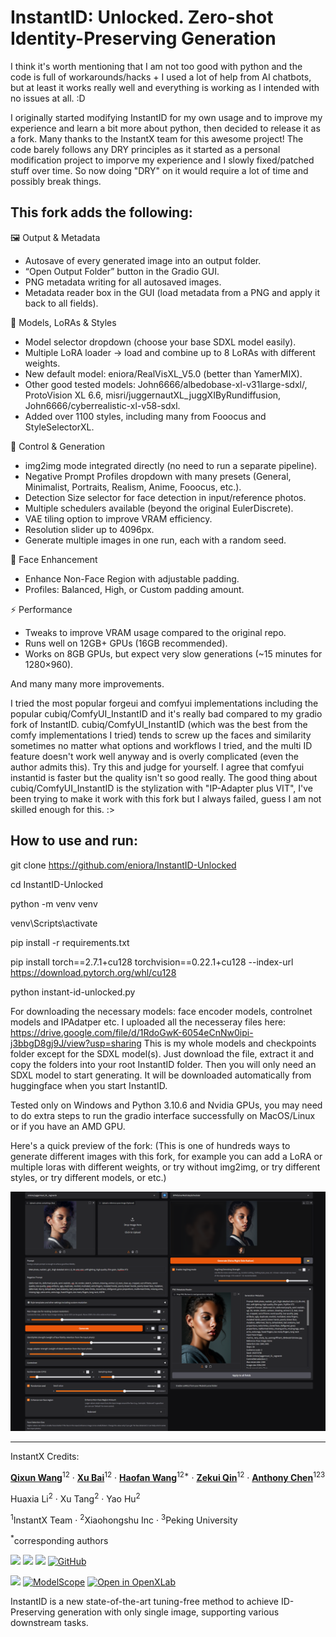 <h1>InstantID: Unlocked. Zero-shot Identity-Preserving Generation</h1>

I think it's worth mentioning that I am not too good with python and the code is full of workarounds/hacks + I used a lot of help from AI chatbots, but at least it works really well and everything is working as I intended with no issues at all. :D

I originally started modifying InstantID for my own usage and to improve my experience and learn a bit more about python, then decided to release it as a fork. Many thanks to the InstantX team for this awesome project!
The code barely follows any DRY principles as it started as a personal modification project to imporve my experience and I slowly fixed/patched stuff over time. So now doing "DRY" on it would require a lot of time and possibly break things.

## This fork adds the following:

🖼️ Output & Metadata
- Autosave of every generated image into an output folder.
- “Open Output Folder” button in the Gradio GUI.
- PNG metadata writing for all autosaved images.
- Metadata reader box in the GUI (load metadata from a PNG and apply it back to all fields).

🎨 Models, LoRAs & Styles
- Model selector dropdown (choose your base SDXL model easily).
- Multiple LoRA loader → load and combine up to 8 LoRAs with different weights.
- New default model: eniora/RealVisXL_V5.0 (better than YamerMIX).
- Other good tested models: John6666/albedobase-xl-v31large-sdxl/, ProtoVision XL 6.6, misri/juggernautXL_juggXIByRundiffusion, John6666/cyberrealistic-xl-v58-sdxl.
- Added over 1100 styles, including many from Fooocus and StyleSelectorXL.

🧠 Control & Generation
- img2img mode integrated directly (no need to run a separate pipeline).
- Negative Prompt Profiles dropdown with many presets (General, Minimalist, Portraits, Realism, Anime, Fooocus, etc.).
- Detection Size selector for face detection in input/reference photos.
- Multiple schedulers available (beyond the original EulerDiscrete).
- VAE tiling option to improve VRAM efficiency.
- Resolution slider up to 4096px.
- Generate multiple images in one run, each with a random seed.

👤 Face Enhancement
- Enhance Non-Face Region with adjustable padding.
- Profiles: Balanced, High, or Custom padding amount.

⚡ Performance
- Tweaks to improve VRAM usage compared to the original repo.
- Runs well on 12GB+ GPUs (16GB recommended).
- Works on 8GB GPUs, but expect very slow generations (~15 minutes for 1280×960).

And many many more improvements.

I tried the most popular forgeui and comfyui implementations including the popular cubiq/ComfyUI_InstantID and it's really bad compared to my gradio fork of InstantID. cubiq/ComfyUI_InstantID (which was the best from the comfy implementations I tried) tends to screw up the faces and similarity sometimes no matter what options and workflows I tried, and the multi ID feature doesn't work well anyway and is overly complicated (even the author admits this). Try this and judge for yourself. I agree that comfyui instantid is faster but the quality isn't so good really. The good thing about cubiq/ComfyUI_InstantID is the stylization with "IP-Adapter plus VIT", I've been trying to make it work with this fork but I always failed, guess I am not skilled enough for this. :>

## How to use and run:

git clone https://github.com/eniora/InstantID-Unlocked

cd InstantID-Unlocked

python -m venv venv

venv\Scripts\activate

pip install -r requirements.txt

pip install torch==2.7.1+cu128 torchvision==0.22.1+cu128 --index-url https://download.pytorch.org/whl/cu128

python instant-id-unlocked.py

For downloading the necessary models: face encoder models, controlnet models and IPAdatper etc. I uploaded all the necesseray files here:
https://drive.google.com/file/d/1RdoGwK-6054eCnNw0ipi-j3bbgD8gj9J/view?usp=sharing
This is my whole models and checkpoints folder except for the SDXL model(s).
Just download the file, extract it and copy the folders into your root InstantID folder. Then you will only need an SDXL model to start generating. It will be downloaded automatically from huggingface when you start InstantID.

Tested only on Windows and Python 3.10.6 and Nvidia GPUs, you may need to do extra steps to run the gradio interface successfully on MacOS/Linux or if you have an AMD GPU.

Here's a quick preview of the fork: (This is one of hundreds ways to generate different images with this fork, for example you can add a LoRA or multiple loras with different weights, or try without img2img, or try different styles, or try different models, or etc.)

<img src='Preview/InstantID-Gradio-Unlocked_Preview.png'>


_______________________________________________
InstantX Credits:

[**Qixun Wang**](https://github.com/wangqixun)<sup>12</sup> · [**Xu Bai**](https://huggingface.co/baymin0220)<sup>12</sup> · [**Haofan Wang**](https://haofanwang.github.io/)<sup>12*</sup> · [**Zekui Qin**](https://github.com/ZekuiQin)<sup>12</sup> · [**Anthony Chen**](https://antonioo-c.github.io/)<sup>123</sup>

Huaxia Li<sup>2</sup> · Xu Tang<sup>2</sup> · Yao Hu<sup>2</sup>

<sup>1</sup>InstantX Team · <sup>2</sup>Xiaohongshu Inc · <sup>3</sup>Peking University

<sup>*</sup>corresponding authors

<a href='https://instantid.github.io/'><img src='https://img.shields.io/badge/Project-Page-green'></a>
<a href='https://arxiv.org/abs/2401.07519'><img src='https://img.shields.io/badge/Technique-Report-red'></a>
<a href='https://huggingface.co/papers/2401.07519'><img src='https://img.shields.io/static/v1?label=Paper&message=Huggingface&color=orange'></a> 
[![GitHub](https://img.shields.io/github/stars/InstantID/InstantID?style=social)](https://github.com/InstantID/InstantID)

<a href='https://huggingface.co/spaces/InstantX/InstantID'><img src='https://img.shields.io/badge/%F0%9F%A4%97%20Hugging%20Face-Spaces-blue'></a>
[![ModelScope](https://img.shields.io/badge/ModelScope-Studios-blue)](https://modelscope.cn/studios/instantx/InstantID/summary)
[![Open in OpenXLab](https://cdn-static.openxlab.org.cn/app-center/openxlab_app.svg)](https://openxlab.org.cn/apps/detail/InstantX/InstantID)

InstantID is a new state-of-the-art tuning-free method to achieve ID-Preserving generation with only single image, supporting various downstream tasks.









































